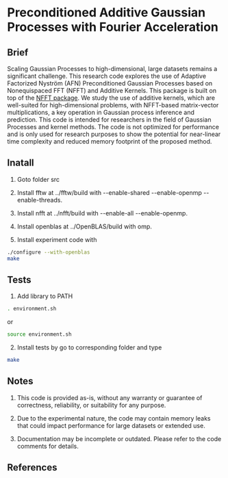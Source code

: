 # Preconditioned Additive Gaussian Processes with Fourier Acceleration

## Brief
Scaling Gaussian Processes to high-dimensional, large datasets remains a significant challenge. This research code explores the use of Adaptive Factorized Nystr&#246;m (AFN) Preconditioned Gaussian Processes based on Nonequispaced FFT (NFFT) and Additive Kernels. This package is built on top of the [NFFT package](https://github.com/NFFT/nfft). We study the use of additive kernels, which are well-suited for high-dimensional problems, with NFFT-based matrix-vector multiplications, a key operation in Gaussian process inference and prediction. This code is intended for researchers in the field of Gaussian Processes and kernel methods. The code is not optimized for performance and is only used for research purposes to show the potential for near-linear time complexity and reduced memory footprint of the proposed method.

## Inatall

1. Goto folder src

2. Install fftw at ../fftw/build with --enable-shared --enable-openmp --enable-threads.

3. Install nfft at ../nfft/build with --enable-all --enable-openmp.

4. Install openblas at ../OpenBLAS/build with omp. 

5. Install experiment code with

```bash
./configure --with-openblas
make
```

## Tests

1. Add library to PATH

```bash
. environment.sh
```
or
```bash
source environment.sh
```

2. Install tests by go to corresponding folder and type

```bash
make
```

## Notes

1. This code is provided as-is, without any warranty or guarantee of correctness, reliability, or suitability for any purpose.

2. Due to the experimental nature, the code may contain memory leaks that could impact performance for large datasets or extended use.

3. Documentation may be incomplete or outdated. Please refer to the code comments for details.

## References
